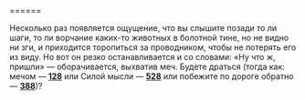 ======

Несколько раз появляется ощущение, что вы слышите позади то ли шаги, то ли ворчание каких-то животных в болотной тине, но не видно ни зги, и приходится торопиться за проводником, чтобы не потерять его из виду. Но вот он резко останавливается и со словами: «Ну что ж, пришли» — оборачивается, выхватив меч. Будете драться (тогда как: мечом — [**128**](#n_128) или Силой мысли — [**528**](#n_528) или побежите по дороге обратно — [**388**](#n_388))?

